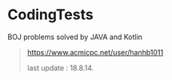 # CodingTests

BOJ problems solved by JAVA and Kotlin


> https://www.acmicpc.net/user/hanhb1011
>
> last update : 18.8.14.
